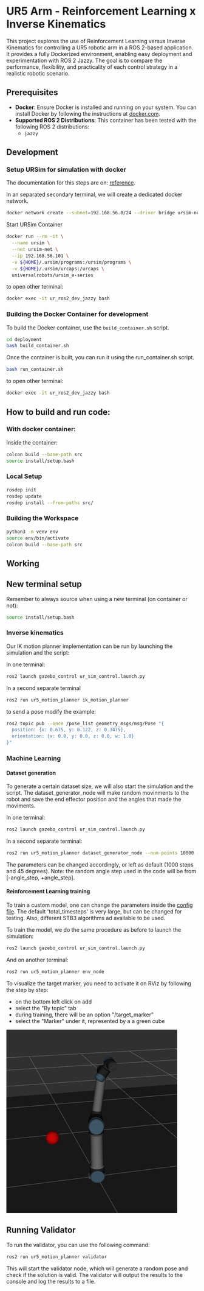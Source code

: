 # UR5 Arm - Reinforcement Learning x Inverse Kinematics

This project explores the use of Reinforcement Learning versus Inverse Kinematics for controlling a UR5 robotic arm in a ROS 2-based application. It provides a fully Dockerized environment, enabling easy deployment and experimentation with ROS 2 Jazzy. The goal is to compare the performance, flexibility, and practicality of each control strategy in a realistic robotic scenario.

## Prerequisites

- **Docker**: Ensure Docker is installed and running on your system. You can install Docker by following the instructions at [docker.com](https://www.docker.com/).
- **Supported ROS 2 Distributions**: This container has been tested with the following ROS 2 distributions:
  - `jazzy`

## Development

### Setup URSim for simulation with docker

The documentation for this steps are on: [reference](https://docs.universal-robots.com/Universal_Robots_ROS2_Documentation/doc/ur_client_library/doc/setup/ursim_docker.html).

In an separated secondary terminal, we will create a dedicated docker network.

```bash
docker network create --subnet=192.168.56.0/24 --driver bridge ursim-net
```

Start URSim Container

```bash
docker run --rm -it \
  --name ursim \
  --net ursim-net \
  --ip 192.168.56.101 \
  -v ${HOME}/.ursim/programs:/ursim/programs \
  -v ${HOME}/.ursim/urcaps:/urcaps \
  universalrobots/ursim_e-series
```

to open other terminal:

```bash
docker exec -it ur_ros2_dev_jazzy bash
```

### Building the Docker Container for development

To build the Docker container, use the `build_container.sh` script.

```bash
cd deployment
bash build_container.sh
```

Once the container is built, you can run it using the run_container.sh script.

```bash
bash run_container.sh
```

to open other terminal:

```bash
docker exec -it ur_ros2_dev_jazzy bash
```

## How to build and run code:

### With docker container:

Inside the container:

```bash
colcon build --base-path src
source install/setup.bash
```

### Local Setup

```bash
rosdep init
rosdep update
rosdep install --from-paths src/
```

### Building the Workspace

```bash
python3 -m venv env
source env/bin/activate
colcon build --base-path src
```

## Working

## New terminal setup

Remember to always source when using a new terminal (on container or not):

```bash
source install/setup.bash
```

### Inverse kinematics

Our IK motion planner implementation can be run by launching the simulation and the script:

In one terminal:

```bash
ros2 launch gazebo_control ur_sim_control.launch.py
```

In a second separate terminal

```bash
ros2 run ur5_motion_planner ik_motion_planner
```

to send a pose modify the example:

```bash
ros2 topic pub --once /pose_list geometry_msgs/msg/Pose "{
  position: {x: 0.675, y: 0.122, z: 0.3475},
  orientation: {x: 0.0, y: 0.0, z: 0.0, w: 1.0}
}"
```

### Machine Learning

#### Dataset generation

To generate a certain dataset size, we will also start the simulation and the script. The dataset_generator_node will make random movinments to the robot and save the end effector position and the angles that made the moviments.

In one terminal:

```bash
ros2 launch gazebo_control ur_sim_control.launch.py
```

In a second separate terminal:

```bash
ros2 run ur5_motion_planner dataset_generator_node --num-points 10000 --angle-step 45
```

The parameters can be changed accordingly, or left as default (1000 steps and 45 degrees).
Note: the random angle step used in the code will be from [-angle_step, +angle_step].

#### Reinforcement Learning training

To train a custom model, one can change the parameters inside the [config file](src/ur5_motion_planner/config/rl_config.yaml). The default 'total_timesteps' is very large, but can be changed for testing. Also, different STB3 algorithms ad available to be used.

To train the model, we do the same procedure as before to launch the simulation:

```bash
ros2 launch gazebo_control ur_sim_control.launch.py
```

And on another terminal:

```bash
ros2 run ur5_motion_planner env_node
```

To visualize the target marker, you need to activate it on RViz by following the step by step:

- on the bottom left click on add
- select the "By topic" tab
- during training, there will be an option "/target_marker"
- select the "Marker" under it, represented by a a green cube

![Robot training with marker](docs/images/robot_training_with_marker.png)

## Running Validator

To run the validator, you can use the following command:

```bash
ros2 run ur5_motion_planner validator
```

This will start the validator node, which will generate a random pose and check if the solution is valid. The validator will output the results to the console and log the results to a file.
